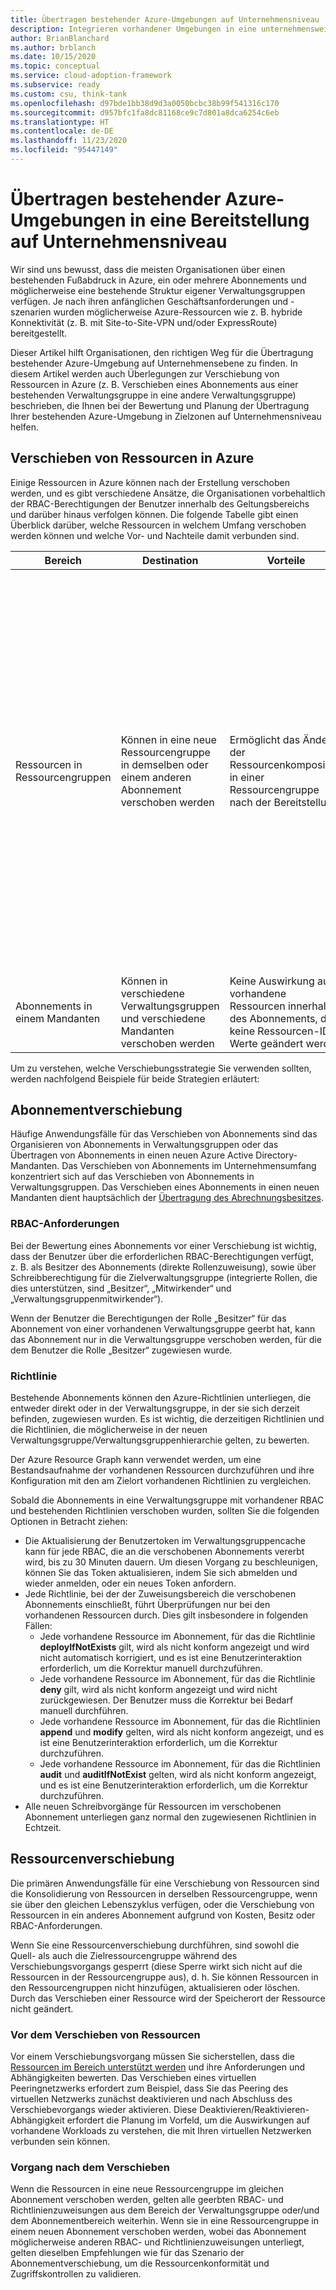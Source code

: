 ```yaml
---
title: Übertragen bestehender Azure-Umgebungen auf Unternehmensniveau
description: Integrieren vorhandener Umgebungen in eine unternehmensweite Architektur
author: BrianBlanchard
ms.author: brblanch
ms.date: 10/15/2020
ms.topic: conceptual
ms.service: cloud-adoption-framework
ms.subservice: ready
ms.custom: csu, think-tank
ms.openlocfilehash: d97bde1bb38d9d3a0050bcbc38b99f541316c170
ms.sourcegitcommit: d957bfc1fa8dc81168ce9c7d801a8dca6254c6eb
ms.translationtype: HT
ms.contentlocale: de-DE
ms.lasthandoff: 11/23/2020
ms.locfileid: "95447149"
---
```

<!-- docutune:casing resourceType resourceTypes resourceId resourceIds -->

# <a name="transition-existing-azure-environments-to-enterprise-scale"></a>Übertragen bestehender Azure-Umgebungen in eine Bereitstellung auf Unternehmensniveau

Wir sind uns bewusst, dass die meisten Organisationen über einen bestehenden Fußabdruck in Azure, ein oder mehrere Abonnements und möglicherweise eine bestehende Struktur eigener Verwaltungsgruppen verfügen. Je nach ihren anfänglichen Geschäftsanforderungen und -szenarien wurden möglicherweise Azure-Ressourcen wie z. B. hybride Konnektivität (z. B. mit Site-to-Site-VPN und/oder ExpressRoute) bereitgestellt.

Dieser Artikel hilft Organisationen, den richtigen Weg für die Übertragung bestehender Azure-Umgebung auf Unternehmensebene zu finden. In diesem Artikel werden auch Überlegungen zur Verschiebung von Ressourcen in Azure (z. B. Verschieben eines Abonnements aus einer bestehenden Verwaltungsgruppe in eine andere Verwaltungsgruppe) beschrieben, die Ihnen bei der Bewertung und Planung der Übertragung Ihrer bestehenden Azure-Umgebung in Zielzonen auf Unternehmensniveau helfen.

## <a name="moving-resources-in-azure"></a>Verschieben von Ressourcen in Azure

Einige Ressourcen in Azure können nach der Erstellung verschoben werden, und es gibt verschiedene Ansätze, die Organisationen vorbehaltlich der RBAC-Berechtigungen der Benutzer innerhalb des Geltungsbereichs und darüber hinaus verfolgen können. Die folgende Tabelle gibt einen Überblick darüber, welche Ressourcen in welchem Umfang verschoben werden können und welche Vor- und Nachteile damit verbunden sind.

| Bereich | Destination | Vorteile | Nachteile |
|--|--|--|--|
| Ressourcen in Ressourcengruppen | Können in eine neue Ressourcengruppe in demselben oder einem anderen Abonnement verschoben werden  | Ermöglicht das Ändern der Ressourcenkomposition in einer Ressourcengruppe nach der Bereitstellung | – Wird nicht von allen Ressourcentypen unterstützt <br> – Für einige Ressourcentypen gelten bestimmte Einschränkungen oder Anforderungen <br> – Die Ressourcen-IDs werden aktualisiert und wirken sich auf die vorhandene Überwachung, auf Warnungen und Vorgänge auf der Steuerungsebene aus <br> – Ressourcengruppen sind während der Dauer der Verschiebung gesperrt <br> – Erfordert die Bewertung der Richtlinien und RBAC-Vorgänge vor und nach dem Verschieben |
| Abonnements in einem Mandanten  | Können in verschiedene Verwaltungsgruppen und verschiedene Mandanten verschoben werden | Keine Auswirkung auf vorhandene Ressourcen innerhalb des Abonnements, da keine Ressourcen-ID-Werte geändert werden | Bewertung der Richtlinien und RBAC-Vorgänge vor und nach dem Verschieben erforderlich |

Um zu verstehen, welche Verschiebungsstrategie Sie verwenden sollten, werden nachfolgend Beispiele für beide Strategien erläutert:

## <a name="subscription-move"></a>Abonnementverschiebung

Häufige Anwendungsfälle für das Verschieben von Abonnements sind das Organisieren von Abonnements in Verwaltungsgruppen oder das Übertragen von Abonnements in einen neuen Azure Active Directory-Mandanten. Das Verschieben von Abonnements im Unternehmensumfang konzentriert sich auf das Verschieben von Abonnements in Verwaltungsgruppen. Das Verschieben eines Abonnements in einen neuen Mandanten dient hauptsächlich der [Übertragung des Abrechnungsbesitzes](/azure/cost-management-billing/manage/billing-subscription-transfer).

### <a name="rbac-requirements"></a>RBAC-Anforderungen

Bei der Bewertung eines Abonnements vor einer Verschiebung ist wichtig, dass der Benutzer über die erforderlichen RBAC-Berechtigungen verfügt, z. B. als Besitzer des Abonnements (direkte Rollenzuweisung), sowie über Schreibberechtigung für die Zielverwaltungsgruppe (integrierte Rollen, die dies unterstützen, sind „Besitzer“, „Mitwirkender“ und „Verwaltungsgruppenmitwirkender“).

Wenn der Benutzer die Berechtigungen der Rolle „Besitzer“ für das Abonnement von einer vorhandenen Verwaltungsgruppe geerbt hat, kann das Abonnement nur in die Verwaltungsgruppe verschoben werden, für die dem Benutzer die Rolle „Besitzer“ zugewiesen wurde.

### <a name="policy"></a>Richtlinie

Bestehende Abonnements können den Azure-Richtlinien unterliegen, die entweder direkt oder in der Verwaltungsgruppe, in der sie sich derzeit befinden, zugewiesen wurden. Es ist wichtig, die derzeitigen Richtlinien und die Richtlinien, die möglicherweise in der neuen Verwaltungsgruppe/Verwaltungsgruppenhierarchie gelten, zu bewerten.

Der Azure Resource Graph kann verwendet werden, um eine Bestandsaufnahme der vorhandenen Ressourcen durchzuführen und ihre Konfiguration mit den am Zielort vorhandenen Richtlinien zu vergleichen.

Sobald die Abonnements in eine Verwaltungsgruppe mit vorhandener RBAC und bestehenden Richtlinien verschoben wurden, sollten Sie die folgenden Optionen in Betracht ziehen:

- Die Aktualisierung der Benutzertoken im Verwaltungsgruppencache kann für jede RBAC, die an die verschobenen Abonnements vererbt wird, bis zu 30 Minuten dauern. Um diesen Vorgang zu beschleunigen, können Sie das Token aktualisieren, indem Sie sich abmelden und wieder anmelden, oder ein neues Token anfordern.
- Jede Richtlinie, bei der der Zuweisungsbereich die verschobenen Abonnements einschließt, führt Überprüfungen nur bei den vorhandenen Ressourcen durch. Dies gilt insbesondere in folgenden Fällen:
  - Jede vorhandene Ressource im Abonnement, für das die Richtlinie **deployIfNotExists** gilt, wird als nicht konform angezeigt und wird nicht automatisch korrigiert, und es ist eine Benutzerinteraktion erforderlich, um die Korrektur manuell durchzuführen.
  - Jede vorhandene Ressource im Abonnement, für das die Richtlinie **deny** gilt, wird als nicht konform angezeigt und wird nicht zurückgewiesen. Der Benutzer muss die Korrektur bei Bedarf manuell durchführen.
  - Jede vorhandene Ressource im Abonnement, für das die Richtlinien **append** und **modify** gelten, wird als nicht konform angezeigt, und es ist eine Benutzerinteraktion erforderlich, um die Korrektur durchzuführen.
  - Jede vorhandene Ressource im Abonnement, für das die Richtlinien **audit** und **auditIfNotExist** gelten, wird als nicht konform angezeigt, und es ist eine Benutzerinteraktion erforderlich, um die Korrektur durchzuführen.
- Alle neuen Schreibvorgänge für Ressourcen im verschobenen Abonnement unterliegen ganz normal den zugewiesenen Richtlinien in Echtzeit.

## <a name="resource-move"></a>Ressourcenverschiebung

Die primären Anwendungsfälle für eine Verschiebung von Ressourcen sind die Konsolidierung von Ressourcen in derselben Ressourcengruppe, wenn sie über den gleichen Lebenszyklus verfügen, oder die Verschiebung von Ressourcen in ein anderes Abonnement aufgrund von Kosten, Besitz oder RBAC-Anforderungen.

Wenn Sie eine Ressourcenverschiebung durchführen, sind sowohl die Quell- als auch die Zielressourcengruppe während des Verschiebungsvorgangs gesperrt (diese Sperre wirkt sich nicht auf die Ressourcen in der Ressourcengruppe aus), d. h. Sie können Ressourcen in den Ressourcengruppen nicht hinzufügen, aktualisieren oder löschen. Durch das Verschieben einer Ressource wird der Speicherort der Ressource nicht geändert.

### <a name="before-you-move-resources"></a>Vor dem Verschieben von Ressourcen

Vor einem Verschiebungsvorgang müssen Sie sicherstellen, dass die [Ressourcen im Bereich unterstützt werden](/azure/azure-resource-manager/management/move-support-resources) und ihre Anforderungen und Abhängigkeiten bewerten. Das Verschieben eines virtuellen Peeringnetzwerks erfordert zum Beispiel, dass Sie das Peering des virtuellen Netzwerks zunächst deaktivieren und nach Abschluss des Verschiebevorgangs wieder aktivieren. Diese Deaktivieren/Reaktivieren-Abhängigkeit erfordert die Planung im Vorfeld, um die Auswirkungen auf vorhandene Workloads zu verstehen, die mit Ihren virtuellen Netzwerken verbunden sein können.

### <a name="post-move-operation"></a>Vorgang nach dem Verschieben

Wenn die Ressourcen in eine neue Ressourcengruppe im gleichen Abonnement verschoben werden, gelten alle geerbten RBAC- und Richtlinienzuweisungen aus dem Bereich der Verwaltungsgruppe oder/und dem Abonnementbereich weiterhin. Wenn sie in eine Ressourcengruppe in einem neuen Abonnement verschoben werden, wobei das Abonnement möglicherweise anderen RBAC- und Richtlinienzuweisungen unterliegt, gelten dieselben Empfehlungen wie für das Szenario der Abonnementverschiebung, um die Ressourcenkonformität und Zugriffskontrollen zu validieren.
